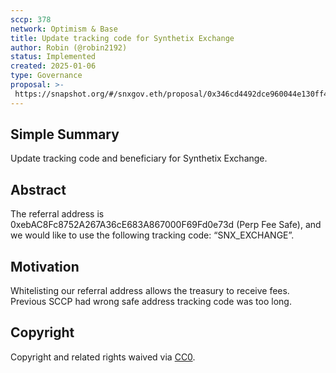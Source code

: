 ```yaml
---
sccp: 378
network: Optimism & Base
title: Update tracking code for Synthetix Exchange
author: Robin (@robin2192)
status: Implemented
created: 2025-01-06
type: Governance
proposal: >-
 https://snapshot.org/#/snxgov.eth/proposal/0x346cd4492dce960044e130ff441ab2d199a328688b046e8c16147ead48fc7fb9
---
```


## Simple Summary

Update tracking code and beneficiary for Synthetix Exchange.

## Abstract

The referral address is 0xebAC8Fc8752A267A36cE683A867000F69Fd0e73d (Perp Fee Safe), and we would like to use the following tracking code: “SNX_EXCHANGE”.

## Motivation

Whitelisting our referral address allows the treasury to receive fees. Previous SCCP had wrong safe address tracking code was too long.

## Copyright

Copyright and related rights waived via [CC0](https://creativecommons.org/publicdomain/zero/1.0/).
